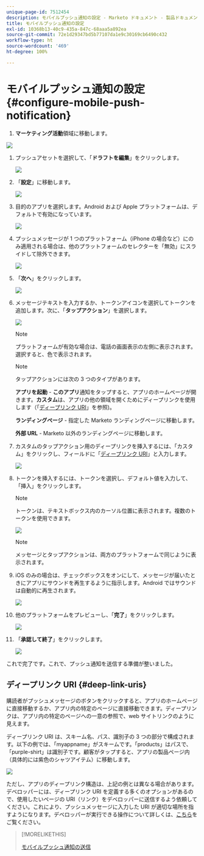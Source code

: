 ```yaml
---
unique-page-id: 7512454
description: モバイルプッシュ通知の設定 - Marketo ドキュメント - 製品ドキュメント
title: モバイルプッシュ通知の設定
exl-id: 10368b13-40c9-435a-847c-68aaa5a892ea
source-git-commit: 72e1d29347bd5b77107da1e9c30169cb6490c432
workflow-type: ht
source-wordcount: '469'
ht-degree: 100%

---
```


# モバイルプッシュ通知の設定 {#configure-mobile-push-notification}

1. **マーケティング活動**&#x200B;領域に移動します。

![](assets/2fbf1ab6-2247-40c8-980d-be56b9d94890.png)

1. プッシュアセットを選択して、「**ドラフトを編集**」をクリックします。

   ![](assets/image2016-8-23-16-3a49-3a48.png)

1. 「**設定**」に移動します。

   ![](assets/image2016-8-23-16-3a51-3a56.png)

1. 目的のアプリを選択します。Android および Apple プラットフォームは、デフォルトで有効になっています。

   ![](assets/image2016-8-23-16-3a53-3a33.png)

1. プッシュメッセージが 1 つのプラットフォーム（iPhone の場合など）にのみ適用される場合は、他のプラットフォームのセレクターを「無効」にスライドして除外できます。

   ![](assets/image2016-8-23-16-3a41-3a48.png)

1. 「**次へ**」をクリックします。

   ![](assets/image2016-8-23-16-3a43-3a28.png)

1. メッセージテキストを入力するか、トークンアイコンを選択してトークンを追加します。次に、「**タップアクション**」を選択します。

   ![](assets/image2015-9-14-16-3a7-3a43.png)

   >[!NOTE]
   >
   >プラットフォームが有効な場合は、電話の画面表示の左側に表示されます。選択すると、色で表示されます。

   >[!NOTE]
   >
   >タップアクションには次の 3 つのタイプがあります。
   >
   >**アプリを起動** - **このアプリ**&#x200B;通知をタップすると、アプリのホームページが開きます。**カスタム**&#x200B;は、アプリの他の領域を開くためにディープリンクを使用します（「[ディープリンク URI](#Deeplink)」を参照)。
   >
   >**ランディングページ** - 指定した Marketo ランディングページに移動します。
   >
   >**外部 URL** - Marketo 以外のランディングページに移動します。

1. カスタムのタップアクション用のディープリンクを挿入するには、「カスタム」をクリックし、フィールドに「[ディープリンク URI](#Deeplink)」と入力します。

   ![](assets/image2016-7-28-16-3a19-3a13.png)

1. トークンを挿入するには、トークンを選択し、デフォルト値を入力して、「挿入」をクリックします。

   >[!NOTE]
   >
   >トークンは、テキストボックス内のカーソル位置に表示されます。複数のトークンを使用できます。

   ![](assets/image2015-8-10-14-3a48-3a52.png)

   >[!NOTE]
   >
   >メッセージとタップアクションは、両方のプラットフォームで同じように表示されます。

1. iOS のみの場合は、チェックボックスをオンにして、メッセージが届いたときにアプリにサウンドを再生するように指示します。Android ではサウンドは自動的に再生されます。

   ![](assets/ios-tap-and-notification-hand.png)

1. 他のプラットフォームをプレビューし、「**完了**」をクリックします。

   ![](assets/image2015-9-14-16-3a12-3a34.png)

1. 「**承認して終了**」をクリックします。

   ![](assets/323dda12-0543-4558-8562-563eed5fa0e0.png)

これで完了です。これで、プッシュ通知を送信する準備が整いました。

## ディープリンク URI {#deep-link-uris}

購読者がプッシュメッセージのボタンをクリックすると、アプリのホームページに直接移動するか、アプリ内の特定のページに直接移動できます。ディープリンクは、アプリ内の特定のページへの一意の参照で、web サイトリンクのように見えます。

ディープリンク URI は、スキーム名、パス、識別子の 3 つの部分で構成されます。以下の例では、「myappname」がスキームです。「products」はパスで、「purple-shirt」は識別子です。顧客がタップすると、アプリの製品ページ内（具体的には紫色のシャツアイテム）に移動します。

![](assets/image2016-7-29-12-3a49-3a1.png)

ただし、アプリのディープリンク構造は、上記の例とは異なる場合があります。デベロッパーには、ディープリンク URI を定義する多くのオプションがあるので、使用したいページの URI（リンク）をデベロッパーに送信するよう依頼してください。これにより、プッシュメッセージに入力した URI が適切な場所を指すようになります。デベロッパーが実行できる操作について詳しくは、[こちら](https://developers.marketo.com/mobile/enabling-deep-links-in-your-app/)をご覧ください。

>[!MORELIKETHIS]
>
>[モバイルプッシュ通知の送信](/help/marketo/product-docs/mobile-marketing/push-notifications/send-a-mobile-push-notification.md)
